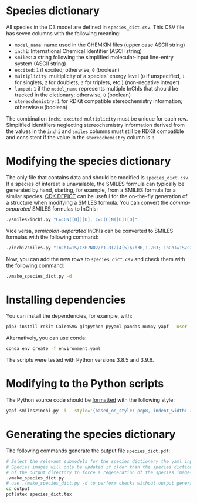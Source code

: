 # Species dictionary

All species in the C3 model are defined in `species_dict.csv`. This CSV file has
seven columns with the following meaning:
- `model_name`: name used in the CHEMKIN files (upper case ASCII string)
- `inchi`:  International Chemical Identifier (ASCII string)
- `smiles`: a string following the simplified molecular-input line-entry system 
  (ASCII string)
- `excited`: `1` if excited; otherwise, `0` (boolean)
- `multiplicity`: multiplicity of a species' energy level (`0` if unspecified,
  `1` for singlets, `2` for doublets, `3` for triplets, etc.) (non-negative 
  integer)
- `lumped`: `1` if the `model_name` represents multiple InChIs that should be 
  tracked in the dictionary; otherwise, `0` (boolean)
- `stereochemistry`: `1` for RDKit compatible stereochemistry information; 
  otherwise `0` (boolean)

The combination `inchi`-`excited`-`multiplicity` must be unique for each row.
Simplified identifiers neglecting stereochemistry information derived from the
values in the `inchi` and `smiles` columns must still be RDKit compatible and 
consistent if the value in the `stereochemistry` column is `0`.

# Modifying the species dictionary

The only file that contains data and should be modified is 
`species_dict.csv`. If a species of interest is unavailable, the SMILES 
formula can typically be generated by hand, starting, for example, from a 
SMILES formula for a similar species. 
[CDK DEPICT](https://www.simolecule.com/cdkdepict/depict.html) can be useful 
for the on-the-fly generation of a structure when modifying a SMILES formula. 
You can convert the _comma-separated_ SMILES formulas to InChIs:

```sh
./smiles2inchi.py "C=CCN([O])[O], C=C(C)N([O])[O]"
```

Vice versa, _semicolon-separated_ InChIs can be converted to SMILES formulas with the 
following command:

```sh
./inchi2smiles.py "InChI=1S/C3H7NO2/c1-3(2)4(5)6/h3H,1-2H3; InChI=1S/C2H4NO2/c1-2-5-3-4/h1-2H2"
```

Now, you can add the new rows to `species_dict.csv` and check them with the following command:

```sh
./make_species_dict.py -d
```

# Installing dependencies

You can install the dependencies, for example, with:

```sh
pip3 install rdkit CairoSVG gitpython pyyaml pandas numpy yapf --user
```

Alternatively, you can use conda:

```sh
conda env create -f environment.yaml
```

The scripts were tested with Python versions 3.8.5 and 3.9.6.

# Modifying to the Python scripts

The Python source code should be [formatted](https://github.com/google/yapf) 
with the following style:

```sh
yapf smiles2inchi.py -i --style='{based_on_style: pep8, indent_width: 2}'
```

# Generating the species dictionary

The following commands generate the output file `species_dict.pdf`:

```sh
# Select the relevant submodels for the species dictionary the yaml input (default is submodels.yaml).
# Species images will only be updated if older than the species dictionary csv file. Erase the content 
# of the output directory to force a regeneration of the species images. 
./make_species_dict.py
# use ./make_species_dict.py -d to perform checks without output generation (faster)
cd output
pdflatex species_dict.tex
```
